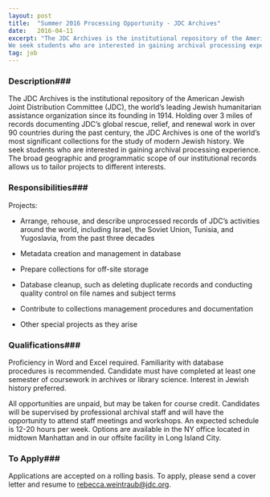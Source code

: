 ```yaml
---
layout: post
title:  "Summer 2016 Processing Opportunity - JDC Archives"
date:   2016-04-11
excerpt: "The JDC Archives is the institutional repository of the American Jewish Joint Distribution Committee (JDC), the world’s leading Jewish humanitarian assistance organization since its founding in 1914. Holding over 3 miles of records documenting JDC’s global rescue, relief, and renewal work in over 90 countries during the past century, the JDC Archives is one of the world’s most significant collections for the study of modern Jewish history.
We seek students who are interested in gaining archival processing experience. The broad geographic and programmatic scope of our institutional records allows us to tailor projects to different interests."
tag: job
---
```


### Description###

The JDC Archives is the institutional repository of the American Jewish Joint Distribution Committee (JDC), the world’s leading Jewish humanitarian assistance organization since its founding in 1914. Holding over 3 miles of records documenting JDC’s global rescue, relief, and renewal work in over 90 countries during the past century, the JDC Archives is one of the world’s most significant collections for the study of modern Jewish history.
We seek students who are interested in gaining archival processing experience. The broad geographic and programmatic scope of our institutional records allows us to tailor projects to different interests.


### Responsibilities###

Projects:

* Arrange, rehouse, and describe unprocessed records of JDC’s activities around the world, including Israel, the Soviet Union, Tunisia, and Yugoslavia, from the past three decades

* Metadata creation and management in database

* Prepare collections for off-site storage

* Database cleanup, such as deleting duplicate records and conducting quality control on file names and subject terms

* Contribute to collections management procedures and documentation

* Other special projects as they arise


### Qualifications###

Proficiency in Word and Excel required. Familiarity with database procedures is recommended. Candidate must have completed at least one semester of coursework in archives or library science.  Interest in Jewish history preferred.

All opportunities are unpaid, but may be taken for course credit. Candidates will be supervised by professional archival staff and will have the opportunity to attend staff meetings and workshops. An expected schedule is 12-20 hours per week. Options are available in the NY office located in midtown Manhattan and in our offsite facility in Long Island City.








### To Apply###

Applications are accepted on a rolling basis. To apply, please send a cover letter and resume to rebecca.weintraub@jdc.org.





